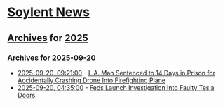 # [Soylent News](../../../README.md)

## [Archives](../../index.md) for [2025](../index.md)

### [Archives](../../index.md) for [2025-09-20](index.md)

* [2025-09-20, 09:21:00](https://soylentnews.org/article.pl?sid=25/09/19/0435227&from=rss) - [L.A. Man Sentenced to 14 Days in Prison for Accidentally Crashing Drone Into Firefighting Plane](https://soylentnews.org/article.pl?sid=25/09/19/0435227&from=rss)
* [2025-09-20, 04:35:00](https://soylentnews.org/article.pl?sid=25/09/19/0433202&from=rss) - [Feds Launch Investigation Into Faulty Tesla Doors](https://soylentnews.org/article.pl?sid=25/09/19/0433202&from=rss)
